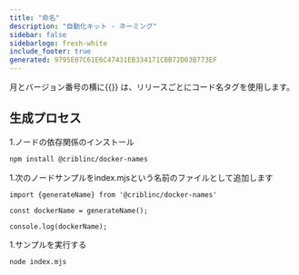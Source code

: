 ```yaml
---
title: "命名"
description: "自動化キット - ネーミング"
sidebar: false
sidebarlogo: fresh-white
include_footer: true
generated: 9795E07C61E6C47431EB334171CBB72D03B773EF
---
```


月とバージョン番号の横に{{<product-name>}} は、リリースごとにコード名タグを使用します。

## 生成プロセス

1.ノードの依存関係のインストール

```bash
npm install @criblinc/docker-names
```

1.次のノードサンプルをindex.mjsという名前のファイルとして追加します

```nodejs
import {generateName} from '@criblinc/docker-names'

const dockerName = generateName();

console.log(dockerName);
```

1.サンプルを実行する

```bash
node index.mjs
```
